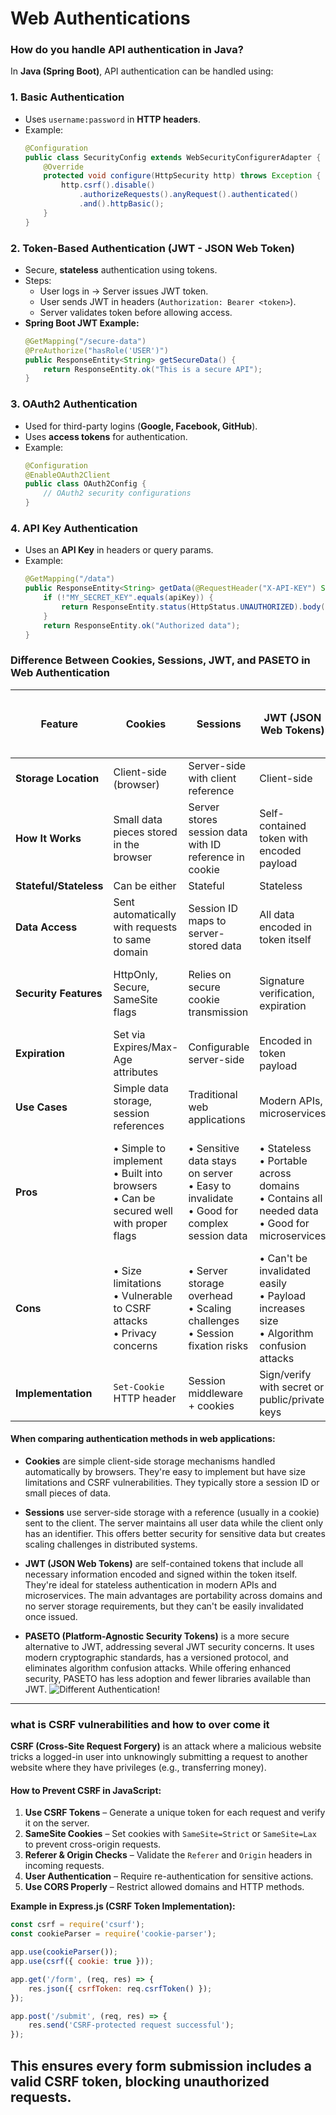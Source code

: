 # Web Authentications
### How do you handle API authentication in Java?
In **Java (Spring Boot)**, API authentication can be handled using:  

### **1. Basic Authentication**  
- Uses `username:password` in **HTTP headers**.  
- Example:  
  ```java
  @Configuration
  public class SecurityConfig extends WebSecurityConfigurerAdapter {
      @Override
      protected void configure(HttpSecurity http) throws Exception {
          http.csrf().disable()
              .authorizeRequests().anyRequest().authenticated()
              .and().httpBasic();
      }
  }
  ```
  
### **2. Token-Based Authentication (JWT - JSON Web Token)**  
- Secure, **stateless** authentication using tokens.  
- Steps:
  - User logs in → Server issues JWT token.
  - User sends JWT in headers (`Authorization: Bearer <token>`).
  - Server validates token before allowing access.  
- **Spring Boot JWT Example:**  
  ```java
  @GetMapping("/secure-data")
  @PreAuthorize("hasRole('USER')")
  public ResponseEntity<String> getSecureData() {
      return ResponseEntity.ok("This is a secure API");
  }
  ```

### **3. OAuth2 Authentication**  
- Used for third-party logins (**Google, Facebook, GitHub**).  
- Uses **access tokens** for authentication.  
- Example:  
  ```java
  @Configuration
  @EnableOAuth2Client
  public class OAuth2Config {
      // OAuth2 security configurations
  }
  ```

### **4. API Key Authentication**  
- Uses an **API Key** in headers or query params.  
- Example:  
  ```java
  @GetMapping("/data")
  public ResponseEntity<String> getData(@RequestHeader("X-API-KEY") String apiKey) {
      if (!"MY_SECRET_KEY".equals(apiKey)) {
          return ResponseEntity.status(HttpStatus.UNAUTHORIZED).body("Invalid API Key");
      }
      return ResponseEntity.ok("Authorized data");
  }
  ```


### Difference Between Cookies, Sessions, JWT, and PASETO in Web Authentication

| Feature | Cookies | Sessions | JWT (JSON Web Tokens) | PASETO (Platform-Agnostic Security Tokens) |
|---------|---------|----------|----------------------|-------------------------------------------|
| **Storage Location** | Client-side (browser) | Server-side with client reference | Client-side | Client-side |
| **How It Works** | Small data pieces stored in the browser | Server stores session data with ID reference in cookie | Self-contained token with encoded payload | Similar to JWT but with stronger cryptographic standards |
| **Stateful/Stateless** | Can be either | Stateful | Stateless | Stateless |
| **Data Access** | Sent automatically with requests to same domain | Session ID maps to server-stored data | All data encoded in token itself | All data encoded in token itself |
| **Security Features** | HttpOnly, Secure, SameSite flags | Relies on secure cookie transmission | Signature verification, expiration | Versioned protocol, modern crypto, no algorithm confusion |
| **Expiration** | Set via Expires/Max-Age attributes | Configurable server-side | Encoded in token payload | Encoded in token payload |
| **Use Cases** | Simple data storage, session references | Traditional web applications | Modern APIs, microservices | High-security requirements |
| **Pros** | • Simple to implement<br>• Built into browsers<br>• Can be secured well with proper flags | • Sensitive data stays on server<br>• Easy to invalidate<br>• Good for complex session data | • Stateless<br>• Portable across domains<br>• Contains all needed data<br>• Good for microservices | • Enhanced security<br>• Removes JWT algorithm vulnerabilities<br>• Standardized formats<br>• Future-proof cryptography |
| **Cons** | • Size limitations<br>• Vulnerable to CSRF attacks<br>• Privacy concerns | • Server storage overhead<br>• Scaling challenges<br>• Session fixation risks | • Can't be invalidated easily<br>• Payload increases size<br>• Algorithm confusion attacks | • Newer, less adoption<br>• Fewer libraries/support<br>• Slightly more complex |
| **Implementation** | `Set-Cookie` HTTP header | Session middleware + cookies | Sign/verify with secret or public/private keys | Use specialized PASETO libraries |


#### When comparing authentication methods in web applications:

 - **Cookies** are simple client-side storage mechanisms handled automatically by browsers. They're easy to implement but have size limitations and CSRF vulnerabilities. They typically store a session ID or small pieces of data.

 - **Sessions** use server-side storage with a reference (usually in a cookie) sent to the client. The server maintains all user data while the client only has an identifier. This offers better security for sensitive data but creates scaling challenges in distributed systems.

 - **JWT (JSON Web Tokens)** are self-contained tokens that include all necessary information encoded and signed within the token itself. They're ideal for stateless authentication in modern APIs and microservices. The main advantages are portability across domains and no server storage requirements, but they can't be easily invalidated once issued.

 - **PASETO (Platform-Agnostic Security Tokens)** is a more secure alternative to JWT, addressing several JWT security concerns. It uses modern cryptographic standards, has a versioned protocol, and eliminates algorithm confusion attacks. While offering enhanced security, PASETO has less adoption and fewer libraries available than JWT.
 ![Different Authentication!](/image/Authentication_ss.png "Authentication")

---
###  what is CSRF vulnerabilities and how to over come it
**CSRF (Cross-Site Request Forgery)** is an attack where a malicious website tricks a logged-in user into unknowingly submitting a request to another website where they have privileges (e.g., transferring money).  

#### **How to Prevent CSRF in JavaScript:**  
1. **Use CSRF Tokens** – Generate a unique token for each request and verify it on the server.  
2. **SameSite Cookies** – Set cookies with `SameSite=Strict` or `SameSite=Lax` to prevent cross-origin requests.  
3. **Referer & Origin Checks** – Validate the `Referer` and `Origin` headers in incoming requests.  
4. **User Authentication** – Require re-authentication for sensitive actions.  
5. **Use CORS Properly** – Restrict allowed domains and HTTP methods.  

**Example in Express.js (CSRF Token Implementation):**  
```javascript
const csrf = require('csurf');
const cookieParser = require('cookie-parser');

app.use(cookieParser());
app.use(csrf({ cookie: true }));

app.get('/form', (req, res) => {
    res.json({ csrfToken: req.csrfToken() });
});

app.post('/submit', (req, res) => {
    res.send('CSRF-protected request successful');
});
```
This ensures every form submission includes a valid CSRF token, blocking unauthorized requests. 
---